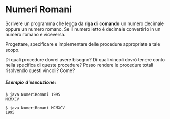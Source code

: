 # Numeri Romani

Scrivere un programma che legga da **riga di comando** un numero decimale oppure un numero romano. Se il numero letto è decimale convertirlo in un numero romano e viceversa.

Progettare, specificare e implementare delle procedure appropriate a tale scopo.

Di quali procedure dovrei avere bisogno? Di quali vincoli dovrò tenere conto nella specifica di queste procedure? Posso rendere le procedure totali risolvendo questi vincoli? Come?

##### Esempio d'esecuzione:

```text
$ java NumeriRomani 1995
MCMXCV

$ java NumeriRomani MCMXCV
1995
```

